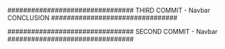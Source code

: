 ################################
THIRD COMMIT - Navbar CONCLUSION
################################

################################
SECOND COMMIT - Navbar
################################
